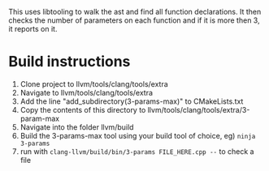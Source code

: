 This uses libtooling to walk the ast and find all function declarations. It then checks the number of parameters on each function and if it is more then 3, it reports on it.



# Build instructions
1. Clone project to llvm/tools/clang/tools/extra
2. Navigate to llvm/tools/clang/tools/extra
3. Add the line "add_subdirectory(3-params-max)" to CMakeLists.txt
4. Copy the contents of this directory to llvm/tools/clang/tools/extra/3-param-max
5. Navigate into the folder llvm/build
6. Build the 3-params-max tool using your build tool of choice, eg) `ninja 3-params`
7. run with `clang-llvm/build/bin/3-params FILE_HERE.cpp --` to check a file
